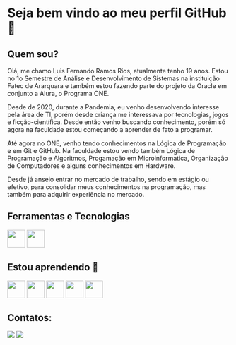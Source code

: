 # Seja bem vindo ao meu perfil GitHub 👋
## Quem sou?

 Olá, me chamo Luis Fernando Ramos Rios, atualmente tenho 19 anos. Estou no 1o Semestre de Análise e Desenvolvimento de Sistemas na instituição Fatec de Ararquara e também estou fazendo parte do projeto da Oracle em conjunto a Alura, o Programa ONE.
 
 Desde de 2020, durante a Pandemia, eu venho desenvolvendo interesse pela área de TI, porém desde criança me interessava por tecnologias, jogos e ficção-científica. Desde então venho buscando conhecimento, porém só agora na faculdade estou começando a aprender de fato a programar.
 
 Até agora no ONE, venho tendo conhecimentos na Lógica de Programação e em Git e GitHub.
 Na faculdade estou vendo também Lógica de Programação e Algoritmos, Progamação em Microinformatica, Organização de Computadores e alguns conhecimentos em Hardware.
 
 Desde já anseio entrar no mercado de trabalho, sendo em estágio ou efetivo, para consolidar meus conhecimentos na programação, mas também para adquirir experiência no mercado.

## Ferramentas e Tecnologias

<img loading="lazy" src="https://cdn.jsdelivr.net/gh/devicons/devicon/icons/git/git-original.svg" width="40" height="40"/> <img loading="lazy" src="https://cdn.jsdelivr.net/gh/devicons/devicon@latest/icons/github/github-original.svg" width="40" height="40"/>

## Estou aprendendo 🚀

<img loading="lazy" src="https://cdn.jsdelivr.net/gh/devicons/devicon@latest/icons/visualbasic/visualbasic-original.svg" width="40" height="40"/> <img loading="lazy" src="https://cdn.jsdelivr.net/gh/devicons/devicon@latest/icons/html5/html5-original.svg" width="40" height="40"/> <img loading="lazy" src="https://cdn.jsdelivr.net/gh/devicons/devicon@latest/icons/css3/css3-original.svg" width="40" height="40"/> <img loading="lazy" src="https://cdn.jsdelivr.net/gh/devicons/devicon@latest/icons/javascript/javascript-original.svg" width="40" height="40"/> <img loading="lazy" src="https://cdn.jsdelivr.net/gh/devicons/devicon@latest/icons/python/python-original.svg" width="40" height="40"/>

## Contatos:

<div>
<a href = "mailto:luiz-ferandno-rios@outlook.com"><img loading="lazy" src="https://img.shields.io/badge/Gmail-D14836?style=for-the-badge&logo=gmail&logoColor=white" target="_blank"></a>
<a href="https://www.linkedin.com/in/luis-f-r-rios" target="_blank"><img loading="lazy" src="https://img.shields.io/badge/-LinkedIn-%230077B5?style=for-the-badge&logo=linkedin&logoColor=white" target="_blank"></a>   
</div>

<!--
**lu-mis/lu-mis** is a ✨ _special_ ✨ repository because its `README.md` (this file) appears on your GitHub profile.

Here are some ideas to get you started:

- 🔭 I’m currently working on ...
- 🌱 I’m currently learning ...
- 👯 I’m looking to collaborate on ...
- 🤔 I’m looking for help with ...
- 💬 Ask me about ...
- 📫 How to reach me: ...
- 😄 Pronouns: ...
- ⚡ Fun fact: ...
-->
